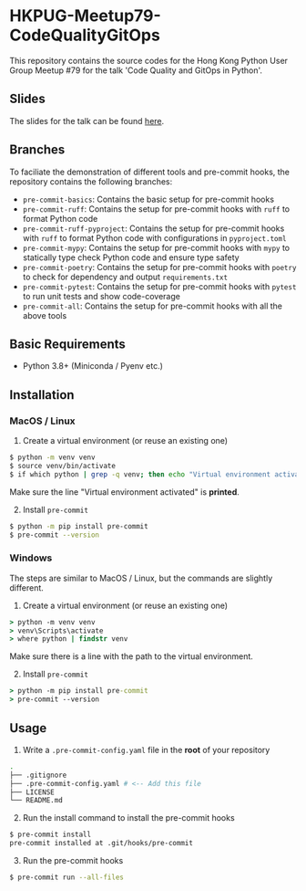 # HKPUG-Meetup79-CodeQualityGitOps
This repository contains the source codes for the Hong Kong Python User Group Meetup #79 for the talk 'Code Quality and GitOps in Python'.

## Slides
The slides for the talk can be found [here](https://1drv.ms/p/s!AuHrIoMSVvdAgbIgJQ_nrLQWv-NrhQ).

## Branches
To faciliate the demonstration of different tools and pre-commit hooks, the repository contains the following branches:

- `pre-commit-basics`: Contains the basic setup for pre-commit hooks
- `pre-commit-ruff`: Contains the setup for pre-commit hooks with `ruff` to format Python code
- `pre-commit-ruff-pyproject`: Contains the setup for pre-commit hooks with `ruff` to format Python code with configurations in `pyproject.toml`
- `pre-commit-mypy`: Contains the setup for pre-commit hooks with `mypy` to statically type check Python code and ensure type safety
- `pre-commit-poetry`: Contains the setup for pre-commit hooks with `poetry` to check for dependency and output `requirements.txt`
- `pre-commit-pytest`: Contains the setup for pre-commit hooks with `pytest` to run unit tests and show code-coverage
- `pre-commit-all`: Contains the setup for pre-commit hooks with all the above tools

## Basic Requirements
- Python 3.8+ (Miniconda / Pyenv etc.)

## Installation

### MacOS / Linux

1. Create a virtual environment (or reuse an existing one)
```bash
$ python -m venv venv
$ source venv/bin/activate
$ if which python | grep -q venv; then echo "Virtual environment activated"; fi
```

Make sure the line "Virtual environment activated" is **printed**.

2. Install `pre-commit`
```bash
$ python -m pip install pre-commit
$ pre-commit --version
```

### Windows

The steps are similar to MacOS / Linux, but the commands are slightly different.

1. Create a virtual environment (or reuse an existing one)
```cmd
> python -m venv venv
> venv\Scripts\activate
> where python | findstr venv
```

Make sure there is a line with the path to the virtual environment.

2. Install `pre-commit`
```cmd
> python -m pip install pre-commit
> pre-commit --version
```

## Usage

1. Write a `.pre-commit-config.yaml` file in the **root** of your repository
```bash
.
├── .gitignore
├── .pre-commit-config.yaml # <-- Add this file
├── LICENSE
└── README.md
```

2. Run the install command to install the pre-commit hooks
```bash
$ pre-commit install
pre-commit installed at .git/hooks/pre-commit
```

3. Run the pre-commit hooks
```bash
$ pre-commit run --all-files
```
